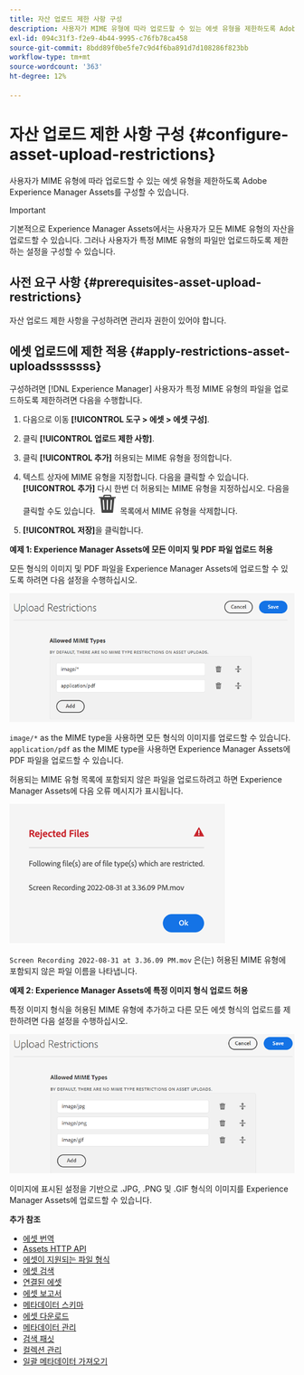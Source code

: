 ```yaml
---
title: 자산 업로드 제한 사항 구성
description: 사용자가 MIME 유형에 따라 업로드할 수 있는 에셋 유형을 제한하도록 Adobe Experience Manager Assets를 구성합니다. 원하지 않는 형식 및 악성 파일이 실수로 업로드되는 것을 방지하는 데 도움이 됩니다.
exl-id: 094c31f3-f2e9-4b44-9995-c76fb78ca458
source-git-commit: 8bdd89f0be5fe7c9d4f6ba891d7d108286f823bb
workflow-type: tm+mt
source-wordcount: '363'
ht-degree: 12%

---
```


# 자산 업로드 제한 사항 구성 {#configure-asset-upload-restrictions}

사용자가 MIME 유형에 따라 업로드할 수 있는 에셋 유형을 제한하도록 Adobe Experience Manager Assets를 구성할 수 있습니다.

>[!IMPORTANT]
>
>기본적으로 Experience Manager Assets에서는 사용자가 모든 MIME 유형의 자산을 업로드할 수 있습니다. 그러나 사용자가 특정 MIME 유형의 파일만 업로드하도록 제한하는 설정을 구성할 수 있습니다.

## 사전 요구 사항 {#prerequisites-asset-upload-restrictions}

자산 업로드 제한 사항을 구성하려면 관리자 권한이 있어야 합니다.

## 에셋 업로드에 제한 적용 {#apply-restrictions-asset-uploadsssssss}

구성하려면 [!DNL Experience Manager] 사용자가 특정 MIME 유형의 파일을 업로드하도록 제한하려면 다음을 수행합니다.

1. 다음으로 이동 **[!UICONTROL 도구 > 에셋 > 에셋 구성]**.

1. 클릭 **[!UICONTROL 업로드 제한 사항]**.

1. 클릭 **[!UICONTROL 추가]** 허용되는 MIME 유형을 정의합니다.

1. 텍스트 상자에 MIME 유형을 지정합니다. 다음을 클릭할 수 있습니다. **[!UICONTROL 추가]** 다시 한번 더 허용되는 MIME 유형을 지정하십시오. 다음을 클릭할 수도 있습니다. ![삭제 아이콘](assets/delete-icon.svg) 목록에서 MIME 유형을 삭제합니다.

1. **[!UICONTROL 저장]**&#x200B;을 클릭합니다.

**예제 1: Experience Manager Assets에 모든 이미지 및 PDF 파일 업로드 허용**

모든 형식의 이미지 및 PDF 파일을 Experience Manager Assets에 업로드할 수 있도록 하려면 다음 설정을 수행하십시오.

![에셋 업로드 제한 사항](assets/asset-upload-restrictions.png)

`image/*` as the MIME type을 사용하면 모든 형식의 이미지를 업로드할 수 있습니다. `application/pdf` as the MIME type을 사용하면 Experience Manager Assets에 PDF 파일을 업로드할 수 있습니다.

허용되는 MIME 유형 목록에 포함되지 않은 파일을 업로드하려고 하면 Experience Manager Assets에 다음 오류 메시지가 표시됩니다.

![제한된 파일](assets/asset-upload-restricted-files.png)

`Screen Recording 2022-08-31 at 3.36.09 PM.mov` 은(는) 허용된 MIME 유형에 포함되지 않은 파일 이름을 나타냅니다.

**예제 2: Experience Manager Assets에 특정 이미지 형식 업로드 허용**

특정 이미지 형식을 허용된 MIME 유형에 추가하고 다른 모든 에셋 형식의 업로드를 제한하려면 다음 설정을 수행하십시오.

![자산 제한 사항](assets/asset-restrictions.png)

이미지에 표시된 설정을 기반으로 .JPG, .PNG 및 .GIF 형식의 이미지를 Experience Manager Assets에 업로드할 수 있습니다.

**추가 참조**

* [에셋 번역](translate-assets.md)
* [Assets HTTP API](mac-api-assets.md)
* [에셋이 지원되는 파일 형식](file-format-support.md)
* [에셋 검색](search-assets.md)
* [연결된 에셋](use-assets-across-connected-assets-instances.md)
* [에셋 보고서](asset-reports.md)
* [메타데이터 스키마](metadata-schemas.md)
* [에셋 다운로드](download-assets-from-aem.md)
* [메타데이터 관리](manage-metadata.md)
* [검색 패싯](search-facets.md)
* [컬렉션 관리](manage-collections.md)
* [일괄 메타데이터 가져오기](metadata-import-export.md)
